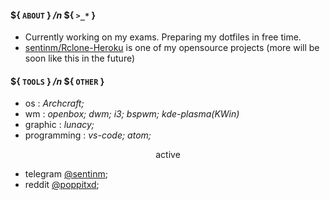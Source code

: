 #### ${ ```ABOUT``` } */n* ${ ```>_*``` }
- Currently working on my exams. Preparing my dotfiles in free time. 
- [sentinm/Rclone-Heroku](https:github.com/sentinm/Rclone-Heroku/) is one of my opensource projects (more will be soon like this in the future)

#### ${ ```TOOLS``` } */n* ${ ```OTHER``` } <br>
- os            : _Archcraft;_ <br>
- wm            : _openbox; dwm; i3; bspwm; kde-plasma(KWin)_ <br>
- graphic       : _lunacy;_ <br>
- programming   : _vs-code; atom;_ <br>

<p align=center>active</p>

- telegram  [@sentinm](https:/t.me/sentinm);
- reddit    [@poppitxd](https://www.reddit.com/u/poppitxd/);

